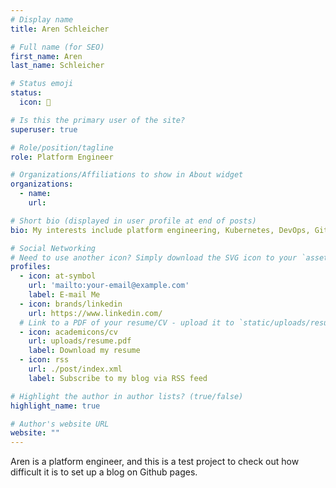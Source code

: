 ```yaml
---
# Display name
title: Aren Schleicher

# Full name (for SEO)
first_name: Aren
last_name: Schleicher

# Status emoji
status:
  icon: 🍵

# Is this the primary user of the site?
superuser: true

# Role/position/tagline
role: Platform Engineer

# Organizations/Affiliations to show in About widget
organizations:
  - name: 
    url: 

# Short bio (displayed in user profile at end of posts)
bio: My interests include platform engineering, Kubernetes, DevOps, GitOps, and programming.

# Social Networking
# Need to use another icon? Simply download the SVG icon to your `assets/media/icons/` folder.
profiles:
  - icon: at-symbol
    url: 'mailto:your-email@example.com'
    label: E-mail Me
  - icon: brands/linkedin
    url: https://www.linkedin.com/
  # Link to a PDF of your resume/CV - upload it to `static/uploads/resume.pdf`
  - icon: academicons/cv
    url: uploads/resume.pdf
    label: Download my resume
  - icon: rss
    url: ./post/index.xml
    label: Subscribe to my blog via RSS feed

# Highlight the author in author lists? (true/false)
highlight_name: true

# Author's website URL
website: ""
---
```


Aren is a platform engineer, and this is a test project to check out how difficult it is to set up a blog on Github pages.

